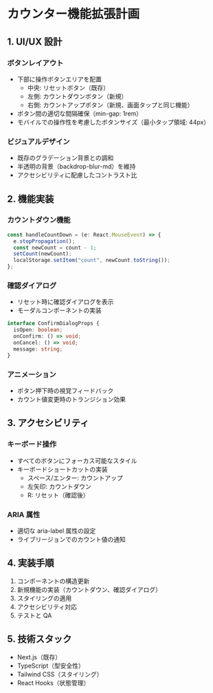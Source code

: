 # カウンター機能拡張計画

## 1. UI/UX 設計

### ボタンレイアウト

- 下部に操作ボタンエリアを配置
  - 中央: リセットボタン（既存）
  - 左側: カウントダウンボタン（新規）
  - 右側: カウントアップボタン（新規、画面タップと同じ機能）
- ボタン間の適切な間隔確保（min-gap: 1rem）
- モバイルでの操作性を考慮したボタンサイズ（最小タップ領域: 44px）

### ビジュアルデザイン

- 既存のグラデーション背景との調和
- 半透明の背景（backdrop-blur-md）を維持
- アクセシビリティに配慮したコントラスト比

## 2. 機能実装

### カウントダウン機能

```typescript
const handleCountDown = (e: React.MouseEvent) => {
  e.stopPropagation();
  const newCount = count - 1;
  setCount(newCount);
  localStorage.setItem("count", newCount.toString());
};
```

### 確認ダイアログ

- リセット時に確認ダイアログを表示
- モーダルコンポーネントの実装

```typescript
interface ConfirmDialogProps {
  isOpen: boolean;
  onConfirm: () => void;
  onCancel: () => void;
  message: string;
}
```

### アニメーション

- ボタン押下時の視覚フィードバック
- カウント値変更時のトランジション効果

## 3. アクセシビリティ

### キーボード操作

- すべてのボタンにフォーカス可能なスタイル
- キーボードショートカットの実装
  - スペース/エンター: カウントアップ
  - 左矢印: カウントダウン
  - R: リセット（確認後）

### ARIA 属性

- 適切な aria-label 属性の設定
- ライブリージョンでのカウント値の通知

## 4. 実装手順

1. コンポーネントの構造更新
2. 新規機能の実装（カウントダウン、確認ダイアログ）
3. スタイリングの適用
4. アクセシビリティ対応
5. テストと QA

## 5. 技術スタック

- Next.js（既存）
- TypeScript（型安全性）
- Tailwind CSS（スタイリング）
- React Hooks（状態管理）
